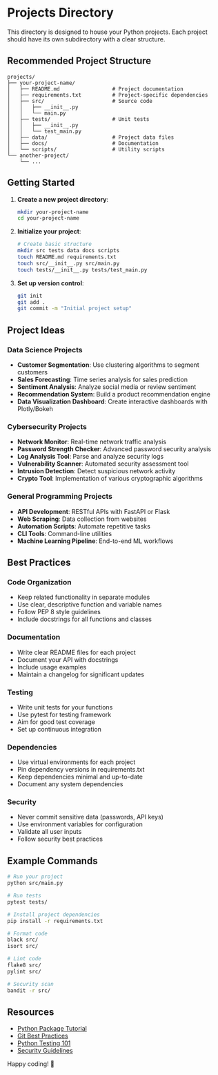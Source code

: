 # Projects Directory

This directory is designed to house your Python projects. Each project should have its own subdirectory with a clear structure.

## Recommended Project Structure

```
projects/
├── your-project-name/
│   ├── README.md                 # Project documentation
│   ├── requirements.txt          # Project-specific dependencies
│   ├── src/                      # Source code
│   │   ├── __init__.py
│   │   └── main.py
│   ├── tests/                    # Unit tests
│   │   ├── __init__.py
│   │   └── test_main.py
│   ├── data/                     # Project data files
│   ├── docs/                     # Documentation
│   └── scripts/                  # Utility scripts
└── another-project/
    └── ...
```

## Getting Started

1. **Create a new project directory**:
   ```bash
   mkdir your-project-name
   cd your-project-name
   ```

2. **Initialize your project**:
   ```bash
   # Create basic structure
   mkdir src tests data docs scripts
   touch README.md requirements.txt
   touch src/__init__.py src/main.py
   touch tests/__init__.py tests/test_main.py
   ```

3. **Set up version control**:
   ```bash
   git init
   git add .
   git commit -m "Initial project setup"
   ```

## Project Ideas

### Data Science Projects
- **Customer Segmentation**: Use clustering algorithms to segment customers
- **Sales Forecasting**: Time series analysis for sales prediction
- **Sentiment Analysis**: Analyze social media or review sentiment
- **Recommendation System**: Build a product recommendation engine
- **Data Visualization Dashboard**: Create interactive dashboards with Plotly/Bokeh

### Cybersecurity Projects
- **Network Monitor**: Real-time network traffic analysis
- **Password Strength Checker**: Advanced password security analysis
- **Log Analysis Tool**: Parse and analyze security logs
- **Vulnerability Scanner**: Automated security assessment tool
- **Intrusion Detection**: Detect suspicious network activity
- **Crypto Tool**: Implementation of various cryptographic algorithms

### General Programming Projects
- **API Development**: RESTful APIs with FastAPI or Flask
- **Web Scraping**: Data collection from websites
- **Automation Scripts**: Automate repetitive tasks
- **CLI Tools**: Command-line utilities
- **Machine Learning Pipeline**: End-to-end ML workflows

## Best Practices

### Code Organization
- Keep related functionality in separate modules
- Use clear, descriptive function and variable names
- Follow PEP 8 style guidelines
- Include docstrings for all functions and classes

### Documentation
- Write clear README files for each project
- Document your API with docstrings
- Include usage examples
- Maintain a changelog for significant updates

### Testing
- Write unit tests for your functions
- Use pytest for testing framework
- Aim for good test coverage
- Set up continuous integration

### Dependencies
- Use virtual environments for each project
- Pin dependency versions in requirements.txt
- Keep dependencies minimal and up-to-date
- Document any system dependencies

### Security
- Never commit sensitive data (passwords, API keys)
- Use environment variables for configuration
- Validate all user inputs
- Follow security best practices

## Example Commands

```bash
# Run your project
python src/main.py

# Run tests
pytest tests/

# Install project dependencies
pip install -r requirements.txt

# Format code
black src/
isort src/

# Lint code
flake8 src/
pylint src/

# Security scan
bandit -r src/
```

## Resources

- [Python Package Tutorial](https://packaging.python.org/tutorials/packaging-projects/)
- [Git Best Practices](https://git-scm.com/book)
- [Python Testing 101](https://realpython.com/python-testing/)
- [Security Guidelines](https://python.org/dev/security/)

Happy coding! 🚀 